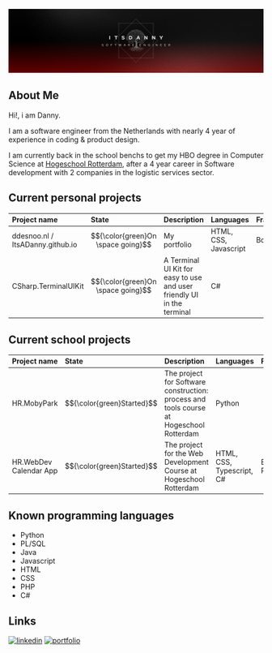![ItsADanny GitHub banner](https://github.com/ItsADanny/ItsADanny/blob/main/ItsDannyGithubBanner.png?raw=true)

## About Me
Hi!, i am Danny.

I am a software engineer from the Netherlands with nearly 4 year of experience in coding & product design.

I am currently back in the school benchs to get my HBO degree in Computer Science at [Hogeschool Rotterdam](https://www.hogeschoolrotterdam.nl/opleidingen/bachelor/informatica/voltijd/), after a 4 year career in Software development with 2 companies in the logistic services sector.

## Current personal projects
| Project name | State     | Description                | Languages | Frameworks | Repo |
| :-------- | :------- | :------------------------- | :-----------| :-----------| :------- |
| ddesnoo.nl / ItsADanny.github.io | $${\color{green}On \space going}$$ | My portfolio | HTML, CSS, Javascript | Bootstrap | [github](https://github.com/ItsADanny/ddesnoo.nl) |
| CSharp.TerminalUIKit | $${\color{green}On \space going}$$ | A Terminal UI Kit for easy to use and user friendly UI in the terminal | C# | | [github](https://github.com/ItsADanny/CSharp-TerminalUIKit) |

## Current school projects
| Project name | State     | Description                | Languages | Frameworks | Repo |
| :-------- | :------- | :------------------------- | :------------- | :-----------| :------- |
| HR.MobyPark | $${\color{green}Started}$$ | The project for Software construction: process and tools course at Hogeschool Rotterdam | Python | | [github](https://github.com/ItsADanny/HR.MobyPark) |
| HR.WebDev Calendar App | $${\color{green}Started}$$ | The project for the Web Development Course at Hogeschool Rotterdam | HTML, CSS, Typescript, C# | Bootstrap, React | [github](https://github.com/ItsADanny/HR.WebDev-CalendarApp) |

## Known programming languages

- Python
- PL/SQL
- Java
- Javascript
- HTML
- CSS
- PHP
- C#

## Links
[![linkedin](https://img.shields.io/badge/linkedin-0A66C2?style=for-the-badge&logo=linkedin&logoColor=white)](https://www.linkedin.com/in/ddesnoo/)
[![portfolio](https://img.shields.io/badge/my_portfolio-000?style=for-the-badge&logo=ko-fi&logoColor=white)](https://ddesnoo.nl)
